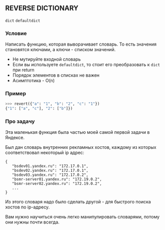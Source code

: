 ## REVERSE DICTIONARY

`dict` `defaultdict`

### Условие

Написать функцию, которая выворачивает словарь. То есть значения становятся ключами, а ключи - списком значений.

* Не мутируйте входной словарь
* Если вы используете `defaultdict`, то стоит его преобразовать к `dict` при return
* Порядок элементов в списках не важен
* Асимптотика - O(n)

### Пример

```python
>>> revert({"a": "1", "b": "2", "c": "1"})
{"1": ["a", "c"], "2": ["b"]})
```

### Про задачу

Эта маленькая функция была частью моей самой первой задачи в Яндексе.

Был дан словарь внутренних рекламных хостов, каждому из которых соответствовал некоторый ip адрес:

```
{
   "bsdev01.yandex.ru": "172.17.0.1",
   "bsdev02.yandex.ru": "172.17.0.1",
   "bsdev03.yandex.ru": "172.17.0.2",
   "bsmr-server01.yandex.ru": "172.19.0.2",
   "bsmr-server02.yandex.ru": "172.19.0.2",
   ...
}
```

Из этого словаря надо было сделать другой - для быстрого поиска хостов по ip-адресу.

Вам нужно научиться очень легко манипулировать словарями, потому они нужны почти всегда.
